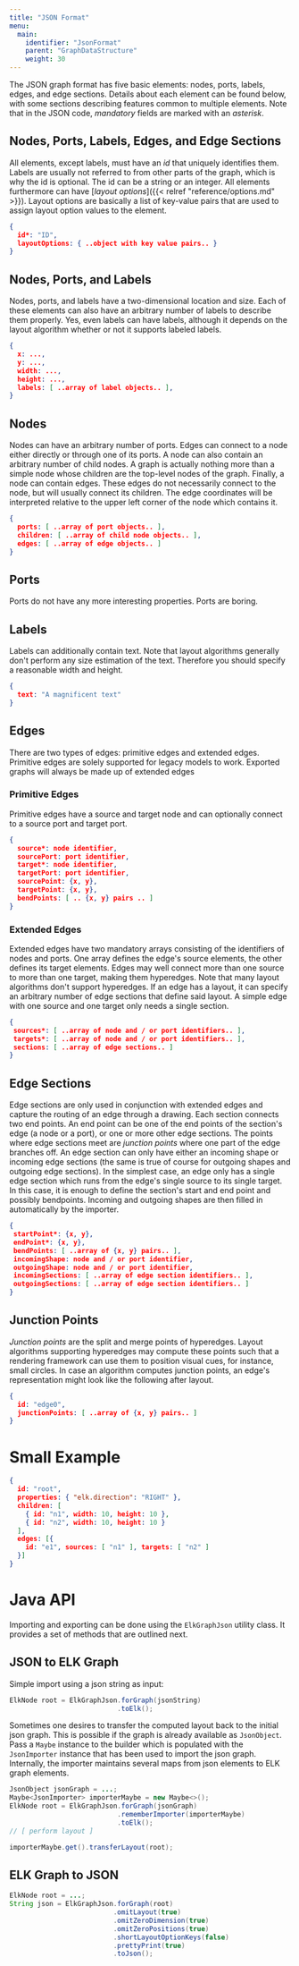 ```yaml
---
title: "JSON Format"
menu:
  main:
    identifier: "JsonFormat"
    parent: "GraphDataStructure"
    weight: 30
---
```



The JSON graph format has five basic elements: nodes, ports,
labels, edges, and edge sections. Details about each element can be found below, with some
sections describing features common to multiple elements. Note that in the JSON code, _mandatory_
fields are marked with an _asterisk_.


## Nodes, Ports, Labels, Edges, and Edge Sections

All elements, except labels, must have an _id_ that uniquely identifies them.
Labels are usually not referred to from other parts of the graph,
which is why the id is optional.
The id can be a string or an integer.
All elements furthermore can have [_layout options_]({{< relref "reference/options.md" >}}).
Layout options are basically a list of key-value pairs that are used to
assign layout option values to the element.


```json
{
  id*: "ID",
  layoutOptions: { ..object with key value pairs.. }
}
```

## Nodes, Ports, and Labels

Nodes, ports, and labels have a two-dimensional location and size. Each of these elements
can also have an arbitrary number of labels to describe them properly. Yes, even labels can
have labels, although it depends on the layout algorithm whether or not it supports labeled
labels.

```json
{
  x: ...,
  y: ...,
  width: ...,
  height: ...,
  labels: [ ..array of label objects.. ],
}
```


## Nodes

Nodes can have an arbitrary number of ports. Edges can connect to a node either directly or
through one of its ports. A node can also contain an arbitrary number of child nodes. A graph
is actually nothing more than a simple node whose children are the top-level nodes of the graph.
Finally, a node can contain edges. These edges do not necessarily connect to the node, but will
usually connect its children. The edge coordinates will be interpreted relative to the upper
left corner of the node which contains it.

```json
{
  ports: [ ..array of port objects.. ],
  children: [ ..array of child node objects.. ],
  edges: [ ..array of edge objects.. ]
}
```


## Ports

Ports do not have any more interesting properties. Ports are boring.


## Labels

Labels can additionally contain text. Note that layout algorithms
generally don't perform any size estimation of the text.
Therefore you should specify a reasonable width and height.

```json
{
  text: "A magnificent text"
}
```

## Edges

There are two types of edges: primitive edges and extended edges.
Primitive edges are solely supported for legacy models to work.
Exported graphs will always be made up of extended edges

### Primitive Edges

Primitive edges have a source and target node and can optionally connect
to a source port and target port.
```json
{
  source*: node identifier,
  sourcePort: port identifier,
  target*: node identifier,
  targetPort: port identifier,
  sourcePoint: {x, y},
  targetPoint: {x, y},
  bendPoints: [ .. {x, y} pairs .. ]
}
```

### Extended Edges

Extended edges have two mandatory arrays consisting of the identifiers of nodes and ports. One
array defines the edge's source elements, the other defines its target elements. Edges may well
connect more than one source to more than one target, making them hyperedges.
Note that many layout algorithms don't support hyperedges.
If an edge has a layout, it can specify an arbitrary number of edge sections
that define said layout. A simple edge with one source and one target only needs a single section.

```json
{
 sources*: [ ..array of node and / or port identifiers.. ],
 targets*: [ ..array of node and / or port identifiers.. ],
 sections: [ ..array of edge sections.. ]
}
```


## Edge Sections

Edge sections are only used in conjunction with extended edges and
capture the routing of an edge through a drawing. Each section connects two
end points. An end point can be one of the end points of the section's edge (a node or a port),
or one or more other edge sections. The points where edge sections meet are _junction
points_ where one part of the edge branches off. An edge section can only have either an
incoming shape or incoming edge sections (the same is true of course for outgoing shapes and
outgoing edge sections). In the simplest case, an edge only has a single edge section which
runs from the edge's single source to its single target. In this case, it is enough to define
the section's start and end point and possibly bendpoints.
Incoming and outgoing shapes are then filled in automatically by the importer.

```json
{
 startPoint*: {x, y},
 endPoint*: {x, y},
 bendPoints: [ ..array of {x, y} pairs.. ],
 incomingShape: node and / or port identifier,
 outgoingShape: node and / or port identifier,
 incomingSections: [ ..array of edge section identifiers.. ],
 outgoingSections: [ ..array of edge section identifiers.. ]
}
```

## Junction Points

_Junction points_ are the split and merge points of hyperedges. 
Layout algorithms supporting hyperedges may compute these points 
such that a rendering framework can use them to position visual cues, 
for instance, small circles. 
In case an algorithm computes junction points, 
an edge's representation might look like the following after layout.

```json
{
  id: "edge0",
  junctionPoints: [ ..array of {x, y} pairs.. ]
}
```


# Small Example
```json
{
  id: "root",
  properties: { "elk.direction": "RIGHT" },
  children: [
    { id: "n1", width: 10, height: 10 },
    { id: "n2", width: 10, height: 10 }
  ],
  edges: [{
    id: "e1", sources: [ "n1" ], targets: [ "n2" ]
  }]
}
```


# Java API

Importing and exporting can be done using the `ElkGraphJson` utility class.
It provides a set of methods that are outlined next.

## JSON to ELK Graph

Simple import using a json string as input:
```java
ElkNode root = ElkGraphJson.forGraph(jsonString)
                           .toElk();
```

Sometimes one desires to transfer the computed layout back to
the initial json graph.
This is possible if the graph is already available
as `JsonObject`. Pass a
`Maybe` instance to the builder which is populated with
the `JsonImporter` instance that has been used to
import the json graph. Internally, the importer maintains
several maps from json elements to ELK graph elements.

```java
JsonObject jsonGraph = ...;
Maybe<JsonImporter> importerMaybe = new Maybe<>();
ElkNode root = ElkGraphJson.forGraph(jsonGraph)
                           .rememberImporter(importerMaybe)
                           .toElk();
// [ perform layout ]

importerMaybe.get().transferLayout(root);
```

## ELK Graph to JSON

```java
ElkNode root = ...;
String json = ElkGraphJson.forGraph(root)
                          .omitLayout(true)
                          .omitZeroDimension(true)
                          .omitZeroPositions(true)
                          .shortLayoutOptionKeys(false)
                          .prettyPrint(true)
                          .toJson();
```